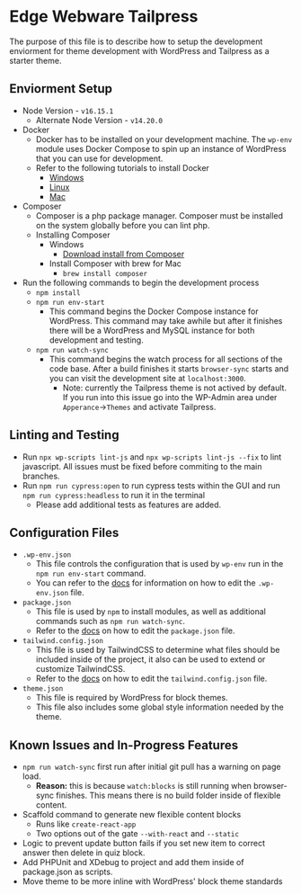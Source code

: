 # Edge Webware Tailpress
The purpose of this file is to describe how to setup the development enviorment for theme development with WordPress and Tailpress as a starter theme.

## Enviorment Setup
- Node Version - `v16.15.1`
	- Alternate Node Version - `v14.20.0`
- Docker
	- Docker has to be installed on your development machine. The `wp-env` module uses Docker Compose to spin up an instance of WordPress that you can use for development.
	- Refer to the following tutorials to install Docker
		- [Windows](https://docs.docker.com/desktop/install/windows-install/ "Windows")
		- [Linux](https://docs.docker.com/desktop/install/linux-install/ "Linux")
		- [Mac](https://docs.docker.com/desktop/install/mac-install/ "Mac")
- Composer
  - Composer is a php package manager. Composer must be installed on the system globally before you can lint php.
  - Installing Composer
    - Windows
      - [Download install from Composer](https://getcomposer.org/doc/00-intro.md#installation-windows)
    - Install Composer with brew for Mac
      - `brew install composer`
- Run the following commands to begin the development process
	- `npm install`
	- `npm run env-start`
		- This command begins the Docker Compose instance for WordPress. This command may take awhile but after it finishes there will be a WordPress and MySQL instance for both development and testing.
	- `npm run watch-sync`
		- This command begins the watch process for all sections of the code base. After a build finishes it starts `browser-sync` starts and you can visit the development site at `localhost:3000`.
			- Note: currently the Tailpress theme is not actived by default. If you run into this issue go into the WP-Admin area under `Apperance`->`Themes` and activate Tailpress.

## Linting and Testing
- Run `npx wp-scripts lint-js` and `npx wp-scripts lint-js --fix` to lint javascript. All issues must be fixed before commiting to the main branches.
- Run `npm run cypress:open` to run cypress tests within the GUI and run `npm run cypress:headless` to run it in the terminal
	- Please add additional tests as features are added.

## Configuration Files
- `.wp-env.json`
	- This file controls the configuration that is used by `wp-env` run in the `npm run env-start` command.
	- You can refer to the [docs](https://developer.wordpress.org/block-editor/reference-guides/packages/packages-env/#wp-env-json "docs") for information on how to edit the `.wp-env.json` file.
- `package.json`
	- This file is used by `npm` to install modules, as well as additional commands such as `npm run watch-sync`.
	- Refer to the [docs](https://docs.npmjs.com/cli/v6/configuring-npm/package-json "docs") on how to edit the `package.json` file.
- `tailwind.config.json` 
	- This file is used by TailwindCSS to determine what files should be included inside of the project, it also can be used to extend or customize TailwindCSS.
	- Refer to the [docs](https://tailwindcss.com/docs/configuration) on how to edit the `tailwind.config.json` file.
- `theme.json`
	- This file is required by WordPress for block themes.
	- This file also includes some global style information needed by the theme.

## Known Issues and In-Progress Features
- `npm run watch-sync` first run after initial git pull has a warning on page load.
	- **Reason:** this is because `watch:blocks` is still running when browser-sync finishes. This means there is no build folder inside of flexible content.
- Scaffold command to generate new flexible content blocks
	- Runs like `create-react-app`
	- Two options out of the gate `--with-react` and `--static`
- Logic to prevent update button fails if you set new item to correct answer then delete in quiz block.
- Add PHPUnit and XDebug to project and add them inside of package.json as scripts.
- Move theme to be more inline with WordPress' block theme standards